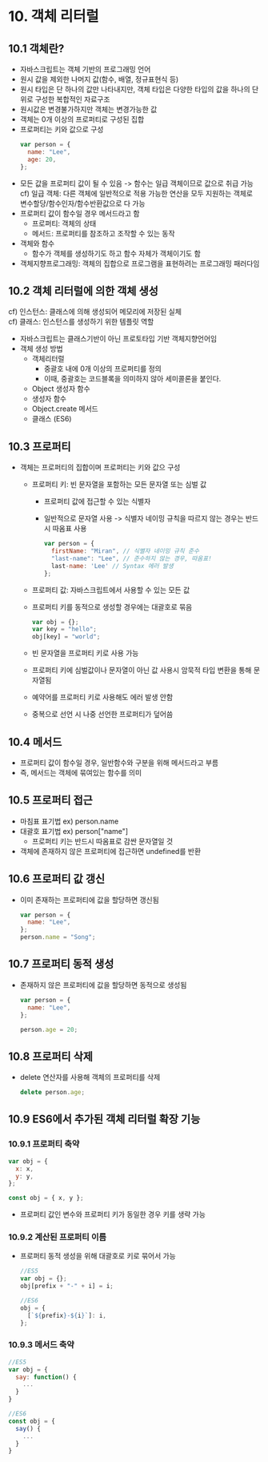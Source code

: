 # 10. 객체 리터럴

## 10.1 객체란?

- 자바스크립트는 객체 기반의 프로그래밍 언어
- 원시 값을 제외한 나머지 값(함수, 배열, 정규표현식 등)
- 원시 타입은 단 하나의 값만 나타내지만, 객체 타입은 다양한 타입의 값을 하나의 단위로 구성한 복합적인 자료구조
- 원시값은 변경불가하지만 객체는 변경가능한 값
- 객체는 0개 이상의 프로퍼티로 구성된 집합
- 프로퍼티는 키와 값으로 구성
  ```javascript
  var person = {
    name: "Lee",
    age: 20,
  };
  ```
- 모든 값을 프로퍼티 값이 될 수 있음 -> 함수는 일급 객체이므로 값으로 취급 가능 <br>
  cf) 일급 객체: 다른 객체에 일반적으로 적용 가능한 연산을 모두 지원하는 객체로 변수할당/함수인자/함수반환값으로 다 가능
- 프로퍼티 값이 함수일 경우 메서드라고 함
  - 프로퍼티: 객체의 상태
  - 메서드: 프로퍼티를 참조하고 조작할 수 있는 동작
- 객체와 함수
  - 함수가 객체를 생성하기도 하고 함수 자체가 객체이기도 함
- 객체지향프로그래밍: 객체의 집합으로 프로그램을 표현하려는 프로그래밍 패러다임

## 10.2 객체 리터럴에 의한 객체 생성

cf) 인스턴스: 클래스에 의해 생성되어 메모리에 저장된 실체 <br>
cf) 클래스: 인스턴스를 생성하기 위한 템플릿 역할

- 자바스크립트는 클래스기반이 아닌 프로토타입 기반 객체지향언어임
- 객체 생성 방법
  - 객체리터럴
    - 중괄호 내에 0개 이상의 프로퍼티를 정의
    - 이때, 중괄호는 코드블록을 의미하지 않아 세미콜론을 붙인다.
  - Object 생성자 함수
  - 생성자 함수
  - Object.create 메서드
  - 클래스 (ES6)

## 10.3 프로퍼티

- 객체는 프로퍼티의 집합이며 프로퍼티는 키와 값으 구성

  - 프로퍼티 키: 빈 문자열을 포함하는 모든 문자열 또는 심벌 값

    - 프로퍼티 값에 접근할 수 있는 식별자
    - 일반적으로 문자열 사용 -> 식별자 네이밍 규칙을 따르지 않는 경우는 반드시 따옴표 사용

      ```javascript
      var person = {
        firstName: "Miran", // 식별자 네이밍 규칙 준수
        "last-name": "Lee", // 준수하지 않는 경우, 따옴표!
        last-name: 'Lee' // Syntax 에러 발생
      };
      ```

  - 프로퍼티 값: 자바스크립트에서 사용할 수 있는 모든 값
  - 프로퍼티 키를 동적으로 생성할 경우에는 대괄호로 묶음
    ```javascript
    var obj = {};
    var key = "hello";
    obj[key] = "world";
    ```
  - 빈 문자열을 프로퍼티 키로 사용 가능
  - 프로퍼티 키에 심벌값이나 문자열이 아닌 값 사용시 암묵적 타입 변환을 통해 문자열됨
  - 예약어를 프로퍼티 키로 사용해도 에러 발생 안함
  - 중복으로 선언 시 나중 선언한 프로퍼티가 덮어씀

## 10.4 메서드

- 프로퍼티 값이 함수일 경우, 일반함수와 구분을 위해 메서드라고 부름
- 즉, 메서드는 객체에 묶여있는 함수를 의미

## 10.5 프로퍼티 접근

- 마침표 표기법 ex) person.name
- 대괄호 표기법 ex) person["name"]
  - 프로퍼티 키는 반드시 따옴표로 감싼 문자열일 것
- 객체에 존재하지 않은 프로퍼티에 접근하면 undefined를 반환

## 10.6 프로퍼티 값 갱신

- 이미 존재하는 프로퍼티에 값을 할당하면 갱신됨
  ```javascript
  var person = {
    name: "Lee",
  };
  person.name = "Song";
  ```

## 10.7 프로퍼티 동적 생성

- 존재하지 않은 프로퍼티에 값을 할당하면 동적으로 생성됨

  ```javascript
  var person = {
    name: "Lee",
  };

  person.age = 20;
  ```

## 10.8 프로퍼티 삭제

- delete 연산자를 사용해 객체의 프로퍼티를 삭제
  ```javascript
  delete person.age;
  ```

## 10.9 ES6에서 추가된 객체 리터럴 확장 기능

### 10.9.1 프로퍼티 축약

```javascript
var obj = {
  x: x,
  y: y,
};

const obj = { x, y };
```

- 프로퍼티 값인 변수와 프로퍼티 키가 동일한 경우 키를 생략 가능

### 10.9.2 계산된 프로퍼티 이름

- 프로퍼티 동적 생성을 위해 대괄호로 키로 묶어서 가능

  ```javascript
  //ES5
  var obj = {};
  obj[prefix + "-" + i] = i;

  //ES6
  obj = {
    [`${prefix}-${i}`]: i,
  };
  ```

### 10.9.3 메서드 축약

```javascript
//ES5
var obj = {
  say: function() {
    ...
  }
}

//ES6
const obj = {
  say() {
    ...
  }
}
```
